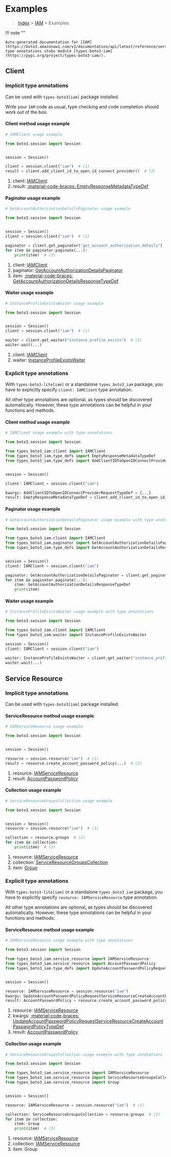# Examples

> [Index](../README.md) > [IAM](./README.md) > Examples

!!! note ""

    Auto-generated documentation for [IAM](https://boto3.amazonaws.com/v1/documentation/api/latest/reference/services/iam.html#iam)
    type annotations stubs module [types-boto3-iam](https://pypi.org/project/types-boto3-iam/).

## Client

### Implicit type annotations

Can be used with `types-boto3[iam]` package installed.

Write your `IAM` code as usual,
type checking and code completion should work out of the box.


#### Client method usage example

```python
# IAMClient usage example

from boto3.session import Session


session = Session()

client = session.client("iam")  # (1)
result = client.add_client_id_to_open_id_connect_provider()  # (2)
```

1. client: [IAMClient](./client.md)
2. result: [:material-code-braces: EmptyResponseMetadataTypeDef](./type_defs.md#emptyresponsemetadatatypedef)



#### Paginator usage example

```python
# GetAccountAuthorizationDetailsPaginator usage example

from boto3.session import Session


session = Session()
client = session.client("iam")  # (1)

paginator = client.get_paginator("get_account_authorization_details")  # (2)
for item in paginator.paginate(...):
    print(item)  # (3)
```

1. client: [IAMClient](./client.md)
2. paginator: [GetAccountAuthorizationDetailsPaginator](./paginators.md#getaccountauthorizationdetailspaginator)
3. item: [:material-code-braces: GetAccountAuthorizationDetailsResponseTypeDef](./type_defs.md#getaccountauthorizationdetailsresponsetypedef)



#### Waiter usage example

```python
# InstanceProfileExistsWaiter usage example

from boto3.session import Session


session = Session()
client = session.client("iam")  # (1)

waiter = client.get_waiter("instance_profile_exists")  # (2)
waiter.wait(...)
```

1. client: [IAMClient](./client.md)
2. waiter: [InstanceProfileExistsWaiter](./waiters.md#instanceprofileexistswaiter)


### Explicit type annotations

With `types-boto3-lite[iam]`
or a standalone `types_boto3_iam` package, you have to explicitly specify `client: IAMClient` type annotation.

All other type annotations are optional, as types should be discovered automatically.
However, these type annotations can be helpful in your functions and methods.


#### Client method usage example

```python
# IAMClient usage example with type annotations

from boto3.session import Session

from types_boto3_iam.client import IAMClient
from types_boto3_iam.type_defs import EmptyResponseMetadataTypeDef
from types_boto3_iam.type_defs import AddClientIDToOpenIDConnectProviderRequestTypeDef


session = Session()

client: IAMClient = session.client("iam")

kwargs: AddClientIDToOpenIDConnectProviderRequestTypeDef = {...}
result: EmptyResponseMetadataTypeDef = client.add_client_id_to_open_id_connect_provider(**kwargs)
```



#### Paginator usage example

```python
# GetAccountAuthorizationDetailsPaginator usage example with type annotations

from boto3.session import Session

from types_boto3_iam.client import IAMClient
from types_boto3_iam.paginator import GetAccountAuthorizationDetailsPaginator
from types_boto3_iam.type_defs import GetAccountAuthorizationDetailsResponseTypeDef


session = Session()
client: IAMClient = session.client("iam")

paginator: GetAccountAuthorizationDetailsPaginator = client.get_paginator("get_account_authorization_details")
for item in paginator.paginate(...):
    item: GetAccountAuthorizationDetailsResponseTypeDef
    print(item)
```



#### Waiter usage example

```python
# InstanceProfileExistsWaiter usage example with type annotations

from boto3.session import Session

from types_boto3_iam.client import IAMClient
from types_boto3_iam.waiter import InstanceProfileExistsWaiter

session = Session()
client: IAMClient = session.client("iam")

waiter: InstanceProfileExistsWaiter = client.get_waiter("instance_profile_exists")
waiter.wait(...)
```



## Service Resource

### Implicit type annotations

Can be used with `types-boto3[iam]` package installed.


#### ServiceResource method usage example

```python
# IAMServiceResource usage example

from boto3.session import Session


session = Session()

resource = session.resource("iam")  # (1)
result = resource.create_account_password_policy(...)  # (2)
```

1. resource: [IAMServiceResource](./service_resource.md)
2. result: [AccountPasswordPolicy](./service_resource.md#accountpasswordpolicy)



#### Collection usage example

```python
# ServiceResourceGroupsCollection usage example

from boto3.session import Session


session = Session()
resource = session.resource("iam")  # (1)

collection = resource.groups  # (2)
for item in collection:
    print(item)  # (3)
```

1. resource: [IAMServiceResource](./service_resource.md)
2. collection: [ServiceResourceGroupsCollection](./service_resource.md#serviceresourcegroupscollection)
3. item: [Group](./service_resource.md#group)


### Explicit type annotations

With `types-boto3-lite[iam]`
or a standalone `types_boto3_iam` package, you have to explicitly specify
`resource: IAMServiceResource` type annotation.

All other type annotations are optional, as types should be discovered automatically.
However, these type annotations can be helpful in your functions and methods.



#### ServiceResource method usage example

```python
# IAMServiceResource usage example with type annotations

from boto3.session import Session

from types_boto3_iam.service_resource import IAMServiceResource
from types_boto3_iam.service_resource import AccountPasswordPolicy
from types_boto3_iam.type_defs import UpdateAccountPasswordPolicyRequestServiceResourceCreateAccountPasswordPolicyTypeDef


session = Session()

resource: IAMServiceResource = session.resource("iam")
kwargs: UpdateAccountPasswordPolicyRequestServiceResourceCreateAccountPasswordPolicyTypeDef = {...}  # (2)
result: AccountPasswordPolicy = resource.create_account_password_policy(**kwargs)
```

1. resource: [IAMServiceResource](./service_resource.md)
2. kwargs: [:material-code-braces: UpdateAccountPasswordPolicyRequestServiceResourceCreateAccountPasswordPolicyTypeDef](./type_defs.md#updateaccountpasswordpolicyrequestserviceresourcecreateaccountpasswordpolicytypedef)
3. result: [AccountPasswordPolicy](./service_resource.md#accountpasswordpolicy)



#### Collection usage example

```python
# ServiceResourceGroupsCollection usage example with type annotations

from boto3.session import Session

from types_boto3_iam.service_resource import IAMServiceResource
from types_boto3_iam.service_resource import ServiceResourceGroupsCollection
from types_boto3_iam.service_resource import Group


session = Session()

resource: IAMServiceResource = session.resource("iam")  # (1)

collection: ServiceResourceGroupsCollection = resource.groups  # (2)
for item in collection:
    item: Group
    print(item)  # (3)
```

1. resource: [IAMServiceResource](./service_resource.md)
2. collection: [IAMServiceResource](./service_resource.md#serviceresourcegroupscollection)
3. item: Group

